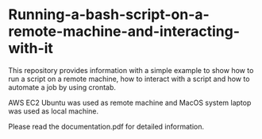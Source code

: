 # Running-a-bash-script-on-a-remote-machine-and-interacting-with-it

This repository provides information with a simple example to show how to run a script on a remote machine, how to interact with a script and how to automate a job by using crontab. 

AWS EC2 Ubuntu was used as remote machine and MacOS system laptop was used as local machine.  

Please read the documentation.pdf for detailed information. 
